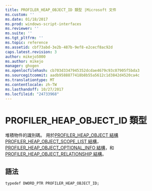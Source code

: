 ```yaml
---
title: PROFILER_HEAP_OBJECT_ID 類型 |Microsoft 文件
ms.custom: ''
ms.date: 01/18/2017
ms.prod: windows-script-interfaces
ms.reviewer: ''
ms.suite: ''
ms.tgt_pltfrm: ''
ms.topic: reference
ms.assetid: cbf73abd-3e2b-487b-9ef8-e2cecf8ac92d
caps.latest.revision: 3
author: mikejo5000
ms.author: mikejo
manager: ghogen
ms.openlocfilehash: cb703d3347945352dcdae4679c93c07905f5bda3
ms.sourcegitcommit: aadb9588877418b8b55a5612c1d3842d4520ca4c
ms.translationtype: MT
ms.contentlocale: zh-TW
ms.lasthandoff: 10/27/2017
ms.locfileid: "24733968"
---
```

# <a name="profilerheapobjectid-type"></a>PROFILER_HEAP_OBJECT_ID 類型
堆積物件的識別碼。 用於[PROFILER_HEAP_OBJECT 結構](../../winscript/reference/profiler-heap-object-structure.md)[PROFILER_HEAP_OBJECT_SCOPE_LIST 結構](../../winscript/reference/profiler-heap-object-scope-list-structure.md)， [PROFILER_HEAP_OBJECT_OPTIONAL_INFO 結構](../../winscript/reference/profiler-heap-object-optional-info-structure.md)，和[PROFILER_HEAP_OBJECT_RELATIONSHIP 結構](../../winscript/reference/profiler-heap-object-relationship-structure.md)。  
  
## <a name="syntax"></a>語法  
  
```  
typedef DWORD_PTR PROFILER_HEAP_OBJECT_ID;  
```
